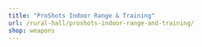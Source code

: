 ```yaml
---
title: "ProShots Indoor Range & Training"
url: /rural-hall/proshots-indoor-range-and-training/
shop: weapons
---
```

